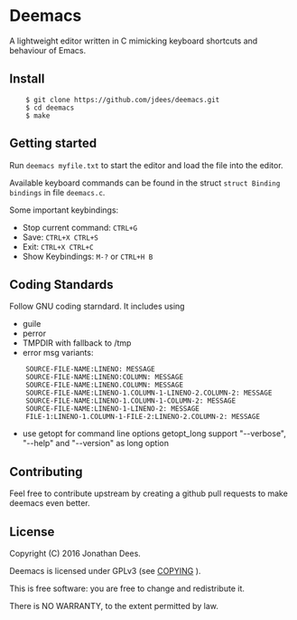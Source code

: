 Deemacs
=======

A lightweight editor written in C mimicking keyboard shortcuts and behaviour of Emacs.

Install
-------

```
    $ git clone https://github.com/jdees/deemacs.git
    $ cd deemacs
    $ make
```

Getting started
---------------

Run ```deemacs myfile.txt``` to start the editor and load the file into the editor.

Available keyboard commands can be found in the struct ``struct Binding bindings`` in file ```deemacs.c```.

Some important keybindings:

  * Stop current command: ```CTRL+G```
  * Save: ```CTRL+X CTRL+S```
  * Exit: ```CTRL+X CTRL+C```
  * Show Keybindings: ```M-?``` or ```CTRL+H B```

Coding Standards
----------------

Follow GNU coding starndard.
It includes using

  * guile
  * perror
  * TMPDIR with fallback to /tmp
  * error msg variants:
```
    SOURCE-FILE-NAME:LINENO: MESSAGE
    SOURCE-FILE-NAME:LINENO:COLUMN: MESSAGE
    SOURCE-FILE-NAME:LINENO.COLUMN: MESSAGE
    SOURCE-FILE-NAME:LINENO-1.COLUMN-1-LINENO-2.COLUMN-2: MESSAGE
    SOURCE-FILE-NAME:LINENO-1.COLUMN-1-COLUMN-2: MESSAGE
    SOURCE-FILE-NAME:LINENO-1-LINENO-2: MESSAGE
    FILE-1:LINENO-1.COLUMN-1-FILE-2:LINENO-2.COLUMN-2: MESSAGE
```
  * use getopt for command line options
    getopt_long
    support "--verbose", "--help" and "--version" as long option

Contributing
------------

Feel free to contribute upstream by creating a github pull requests
to make deemacs even better.

License
-------

Copyright (C) 2016 Jonathan Dees.

Deemacs is licensed under GPLv3 (see [COPYING](./COPYING) ).

This is free software: you are free to change and redistribute it.

There is NO WARRANTY, to the extent permitted by law.
